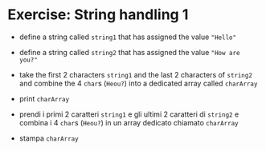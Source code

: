 # Exercise: String handling 1
* define a string called `string1` that has assigned the value `"Hello"`
* define a string called `string2` that has assigned the value `"How are you?"`
* take the first 2 characters `string1` and the last 2 characters of `string2` and combine the 4 `char`s (`Heou?`) into a dedicated array called `charArray`
* print `charArray`


* prendi i primi 2 caratteri `string1` e gli ultimi 2 caratteri di `string2` e combina i 4 `char`s (`Heou?`) in un array dedicato chiamato `charArray`
* stampa `charArray`
